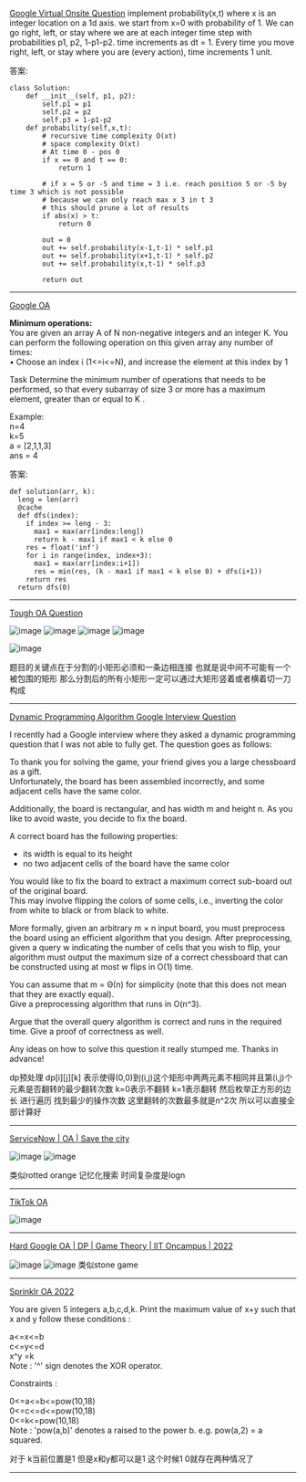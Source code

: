 [Google Virtual Onsite Question](https://leetcode.com/discuss/interview-question/1797257/Google-Virtual-Onsite-Question)
implement probability(x,t) where x is an integer location on a 1d axis. we start from x=0 with probability of 1. We can go right, left, or stay where we are at each integer time step with probabilities p1, p2, 1-p1-p2. time increments as dt = 1. Every time you move right, left, or stay where you are (every action), time increments 1 unit.

答案:
```
class Solution:
    def __init__(self, p1, p2):
        self.p1 = p1
        self.p2 = p2
        self.p3 = 1-p1-p2
    def probability(self,x,t):
        # recursive time complexity O(xt)
        # space complexity O(xt)
        # At time 0 - pos 0
        if x == 0 and t == 0:
            return 1

        # if x = 5 or -5 and time = 3 i.e. reach position 5 or -5 by time 3 which is not possible
        # because we can only reach max x 3 in t 3
        # this should prune a lot of results
        if abs(x) > t:
            return 0

        out = 0
        out += self.probability(x-1,t-1) * self.p1
        out += self.probability(x+1,t-1) * self.p2
        out += self.probability(x,t-1) * self.p3

        return out
```

---------------------------

[Google OA](https://leetcode.com/discuss/interview-question/2616448/Google-OA)

**Minimum operations:**  
You are given an array A of N non-negative integers and an integer K. You can perform the following operation on this given array any number of times:  
• Choose an index i (1<=i<=N), and increase the element at this index by 1

Task Determine the minimum number of operations that needs to be performed, so that every subarray of size 3 or more has a maximum element, greater than or equal to K .

Example:  
n=4  
k=5  
a = [2,1,1,3]  
ans = 4

答案:
```
def solution(arr, k):
  leng = len(arr)
  @cache
  def dfs(index):
    if index >= leng - 3:
      max1 = max(arr[index:leng])
      return k - max1 if max1 < k else 0
    res = float('inf')
    for i in range(index, index+3):
      max1 = max(arr[index:i+1]) 
      res = min(res, (k - max1 if max1 < k else 0) + dfs(i+1))
    return res
  return dfs(0)
  ```

-------------

[Tough OA Question](https://leetcode.com/discuss/interview-question/2699186/Tough-OA-Question)

![image](https://assets.leetcode.com/users/images/1c76bc47-cc98-4192-a3fa-60afd310d305_1665678155.4840589.jpeg)
![image](https://assets.leetcode.com/users/images/6cb34eb3-1c9d-4e62-bcb1-ea4748aa20bc_1665678170.4263608.jpeg)
![image](https://assets.leetcode.com/users/images/c516be46-ffea-4966-a33a-0e0f282a1109_1665678180.0722504.jpeg)
![image](https://assets.leetcode.com/users/images/b0f3a76d-e1fc-45e9-8eec-f207faac7cfd_1665678182.5647662.jpeg)

![image](https://assets.leetcode.com/users/images/fe5b639b-988b-44c7-99a2-f1a5d5826b8f_1666102678.801102.png)

题目的关键点在于分割的小矩形必须和一条边相连接 也就是说中间不可能有一个被包围的矩形 那么分割后的所有小矩形一定可以通过大矩形竖着或者横着切一刀构成

-----

[Dynamic Programming Algorithm Google Interview Question](https://leetcode.com/discuss/interview-question/2720165/Dynamic-Programming-Algorithm-Google-Interview-Question)

I recently had a Google interview where they asked a dynamic programming question that I was not able to fully get. The question goes as follows:

To thank you for solving the game, your friend gives you a large chessboard as a gift.  
Unfortunately, the board has been assembled incorrectly, and some adjacent cells have the same color.

Additionally, the board is rectangular, and has width m and height n. As you like to avoid waste, you decide to fix the board.

A correct board has the following properties:

-   its width is equal to its height
-   no two adjacent cells of the board have the same color

You would like to fix the board to extract a maximum correct sub-board out of the original board.  
This may involve flipping the colors of some cells, i.e., inverting the color from white to black or from black to white.

More formally, given an arbitrary m × n input board, you must preprocess the board using an efficient algorithm that you design. After preprocessing, given a query w indicating the number of cells that you wish to flip, your algorithm must output the maximum size of a correct chessboard that can be constructed using at most w flips in O(1) time.

You can assume that m = Θ(n) for simplicity (note that this does not mean that they are exactly equal).  
Give a preprocessing algorithm that runs in O(n^3).

Argue that the overall query algorithm is correct and runs in the required time. Give a proof of correctness as well.

Any ideas on how to solve this question it really stumped me. Thanks in advance!

dp预处理 dp[i][j][k] 表示使得(0,0)到(i,j)这个矩形中两两元素不相同并且第(i,j)个元素是否翻转的最少翻转次数 k=0表示不翻转 k=1表示翻转
然后枚举正方形的边长 进行遍历 找到最少的操作次数 
这里翻转的次数最多就是n^2次 所以可以直接全部计算好

-----

[ServiceNow | OA | Save the city](https://leetcode.com/discuss/interview-question/2700280/ServiceNow-or-OA-or-Save-the-city)

![image](https://assets.leetcode.com/users/images/1f100a4b-7abb-438d-8db8-4cf6b0f8b45b_1665706123.0785906.jpeg)
![image](https://assets.leetcode.com/users/images/2d18ee11-db30-4d6b-97ad-473f2e01e714_1665706122.8727822.jpeg)

类似rotted orange 记忆化搜索 时间复杂度是logn

-------

[TikTok OA](https://leetcode.com/discuss/interview-question/2723577/TikTok-OA)

![image](https://assets.leetcode.com/users/images/9d119676-d7e4-406e-b49f-6d88e7131a37_1666215075.2794392.jpeg)

------

[Hard Google OA | DP | Game Theory | IIT Oncampus | 2022](https://leetcode.com/discuss/interview-question/2682416/Hard-Google-OA-or-DP-or-Game-Theory-or-IIT-Oncampus-or-2022)

![image](https://lh3.googleusercontent.com/Gw8sv_FfK-rGP86jVqO1mjmew1ghbbLc-0wWO7oU1q3hz0MsikWPwWI71xA0R1jc0e1NscTX5X22QCef79T9W5plR9KnRLUkk8ssCryWkusH_vwkM5an_WCDFW_3fHkf75PshemBKIkYeTjjjJZSiC1sWXJuHm1S95lRBel0leNrpjXxo-9JM_rvXg)
![image](https://lh4.googleusercontent.com/HlZy9H7sJiJqwe1yyzDfOClRezaulaIlzU1wsgDhkOtO8vWL_0gIBqHT1Ev3hEQ7oIWhGu2PTCMI-OTJIMKs3PCZ5h4Sgjx6gg4trdt-eePvggK_4zD3g2NmOs5aVNCLYs1J_j4opMvt5h0QcjgBTfS9US0YqcvXWMIlcFnfJbWfzcRTiy1ndtX9Ig)
类似stone game

-----

[Sprinklr OA 2022](https://leetcode.com/discuss/interview-question/2763904/Sprinklr-OA-2022)

You are given 5 integers a,b,c,d,k. Print the maximum value of x+y such that x and y follow these conditions :

a<=x<=b  
c<=y<=d  
x^y =k  
Note : '^' sign denotes the XOR operator.

Constraints :

0<=a<=b<=pow(10,18)  
0<=c<=d<=pow(10,18)  
0<=k<=pow(10,18)  
Note : 'pow(a,b)' denotes a raised to the power b. e.g. pow(a,2) = a squared.

对于 k当前位置是1 但是x和y都可以是1 这个时候1 0就存在两种情况了

-----
































<!--stackedit_data:
eyJoaXN0b3J5IjpbMTE5Mzk1Njc0OSw0MjcxNjcyNzUsLTE0OT
Q4MjY0MTYsLTIwOTQwNDczMjMsMTg1MTk2Njg0OSwtMTk0NzIx
NTk4MCw3OTM0NzI5MzksMTg4ODcyNTI3NSwxNTQzNzc4MDc1LD
czMDk5ODExNl19
-->